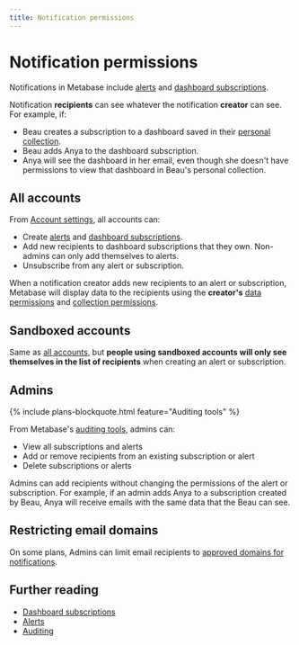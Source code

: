 ```yaml
---
title: Notification permissions
---
```


# Notification permissions

Notifications in Metabase include [alerts](../questions/sharing/alerts.md) and [dashboard subscriptions](../dashboards/subscriptions.md#setting-up-a-dashboard-subscription).

Notification **recipients** can see whatever the notification **creator** can see. For example, if:

- Beau creates a subscription to a dashboard saved in their [personal collection](../exploration-and-organization/collections.md#your-personal-collection).
- Beau adds Anya to the dashboard subscription.
- Anya will see the dashboard in her email, even though she doesn't have permissions to view that dashboard in Beau's personal collection.

## All accounts

From [Account settings](../people-and-groups/account-settings.md), all accounts can:

- Create [alerts](../questions/sharing/alerts.md) and [dashboard subscriptions](../dashboards/subscriptions.md#setting-up-a-dashboard-subscription).
- Add new recipients to dashboard subscriptions that they own. Non-admins can only add themselves to alerts.
- Unsubscribe from any alert or subscription.

When a notification creator adds new recipients to an alert or subscription, Metabase will display data to the recipients using the **creator's** [data permissions](../permissions/data.md) and [collection permissions](../permissions/collections.md).

## Sandboxed accounts

Same as [all accounts](#all-accounts), but **people using sandboxed accounts will only see themselves in the list of recipients** when creating an alert or subscription.

## Admins

{% include plans-blockquote.html feature="Auditing tools" %}

From Metabase's [auditing tools](../usage-and-performance-tools/audit.md#subscriptions-and-alerts), admins can:

- View all subscriptions and alerts
- Add or remove recipients from an existing subscription or alert
- Delete subscriptions or alerts

Admins can add recipients without changing the permissions of the alert or subscription. For example, if an admin adds Anya to a subscription created by Beau, Anya will receive emails with the same data that the Beau can see.

## Restricting email domains

On some plans, Admins can limit email recipients to [approved domains for notifications](../configuring-metabase/email.md#approved-domains-for-notifications). 

## Further reading

- [Dashboard subscriptions](../dashboards/subscriptions.md)
- [Alerts](../questions/sharing/alerts.md)
- [Auditing](../usage-and-performance-tools/audit.md)
